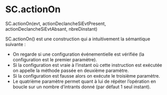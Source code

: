 # SC.actionOn

SC.actionOn(evt, actionDeclancheSiEvtPresent, actionDeclancheSiEvtAbsant, nbreDinstant) 

SC.actionOn() est une construction qui a intuitivement la sémantique suivante :
* On regarde si une configuration événementielle est vérifiée (la configuration est le premier paramètre).
* Si la configuration est vraie à l’instant où cette instruction est exécutée on appelle la méthode passée en deuxième paramètre. 
* Si la configuration est fausse alors on exécute le troisième paramètre. 
* Le quatrième paramètre permet quant à lui de répéter l’opération en boucle sur un nombre d’intrants donné (par défaut 1 seul instant). 
